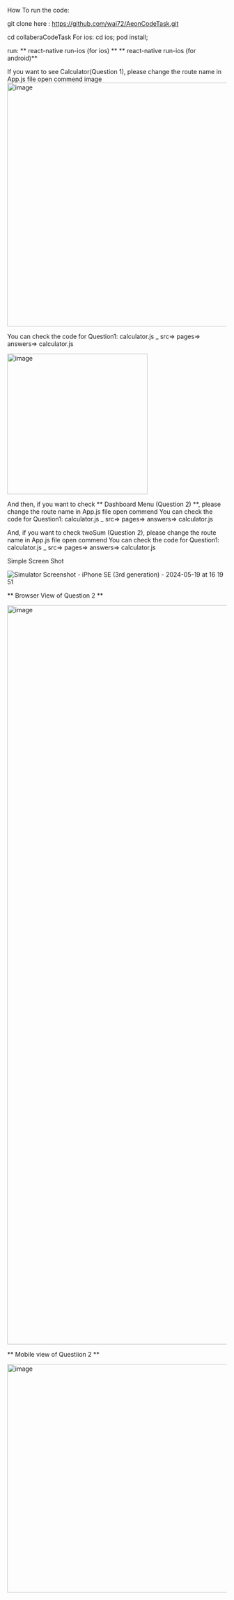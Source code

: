 How To run the code:

git clone here : https://github.com/wai72/AeonCodeTask.git

cd collaberaCodeTask For ios: cd ios; pod install;

run: ** react-native run-ios (for ios) **
     ** react-native run-ios (for android)**

If you want to see Calculator(Question 1), please change the route name in App.js file open commend image
<img width="558" alt="image" src="https://github.com/wai72/AeonCodeTask/assets/71938108/43f3058a-1cc0-4a7b-bd03-7a451f271b34">

You can check the code for Question1: calculator.js _ src=> pages=> answers=> calculator.js


<img width="322" alt="image" src="https://github.com/wai72/AeonCodeTask/assets/71938108/69877bb7-58fe-4a8c-84f1-867bdeef17f5">

And then, if you want to check ** Dashboard Menu (Question 2) **, please change the route name in App.js file open commend You can check the code for Question1: calculator.js _ src=> pages=> answers=> calculator.js

And, if you want to check twoSum (Question 2), please change the route name in App.js file open commend You can check the code for Question1: calculator.js _ src=> pages=> answers=> calculator.js


Simple Screen Shot

![Simulator Screenshot - iPhone SE (3rd generation) - 2024-05-19 at 16 19 51](https://github.com/wai72/AeonCodeTask/assets/71938108/a68c4a26-d518-43e7-895c-164bacb41ef4)

** Browser View of Question 2 **

<img width="1692" alt="image" src="https://github.com/wai72/AeonCodeTask/assets/71938108/cd6f7d66-f43b-4ce6-8430-5ef96b27782e">


** Mobile view of Questiion 2 **

<img width="523" alt="image" src="https://github.com/wai72/AeonCodeTask/assets/71938108/9b0088c8-c110-40a4-930f-a483d46e2ad0">


